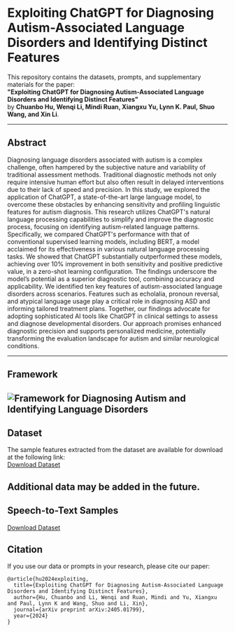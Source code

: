 # Exploiting ChatGPT for Diagnosing Autism-Associated Language Disorders and Identifying Distinct Features

This repository contains the datasets, prompts, and supplementary materials for the paper:  
**"Exploiting ChatGPT for Diagnosing Autism-Associated Language Disorders and Identifying Distinct Features"**  
by **Chuanbo Hu, Wenqi Li, Mindi Ruan, Xiangxu Yu, Lynn K. Paul, Shuo Wang, and Xin Li**.

---

## Abstract

Diagnosing language disorders associated with autism is a complex challenge, often hampered by the subjective nature and variability of traditional assessment methods. Traditional diagnostic methods not only require intensive human effort but also often result in delayed interventions due to their lack of speed and precision. In this study, we explored the application of ChatGPT, a state-of-the-art large language model, to overcome these obstacles by enhancing sensitivity and profiling linguistic features for autism diagnosis. This research utilizes ChatGPT's natural language processing capabilities to simplify and improve the diagnostic process, focusing on identifying autism-related language patterns. Specifically, we compared ChatGPT's performance with that of conventional supervised learning models, including BERT, a model acclaimed for its effectiveness in various natural language processing tasks. We showed that ChatGPT substantially outperformed these models, achieving over 10% improvement in both sensitivity and positive predictive value, in a zero-shot learning configuration. The findings underscore the model’s potential as a superior diagnostic tool, combining accuracy and applicability. We identified ten key features of autism-associated language disorders across scenarios. Features such as echolalia, pronoun reversal, and atypical language usage play a critical role in diagnosing ASD and informing tailored treatment plans. Together, our findings advocate for adopting sophisticated AI tools like ChatGPT in clinical settings to assess and diagnose developmental disorders. Our approach promises enhanced diagnostic precision and supports personalized medicine, potentially transforming the evaluation landscape for autism and similar neurological conditions.

---

## Framework

![Framework for Diagnosing Autism and Identifying Language Disorders](./images/framework.jpg)
---

## Dataset

The sample features extracted from the dataset are available for download at the following link:  
[Download Dataset](https://drive.google.com/file/d/10KCjexmi30uL46elPi9TaxqClwBKNCih/view?usp=sharing)

Additional data may be added in the future.  
---

## Speech-to-Text Samples

[Download Dataset](https://drive.google.com/file/d/194Oh-6jr-8Wbb9qUCt2HieMeUV8Pwwuu/view)

## Citation
If you use our data or prompts in your research, please cite our paper:
```text
@article{hu2024exploiting,
  title={Exploiting ChatGPT for Diagnosing Autism-Associated Language Disorders and Identifying Distinct Features},
  author={Hu, Chuanbo and Li, Wenqi and Ruan, Mindi and Yu, Xiangxu and Paul, Lynn K and Wang, Shuo and Li, Xin},
  journal={arXiv preprint arXiv:2405.01799},
  year={2024}
}
```
